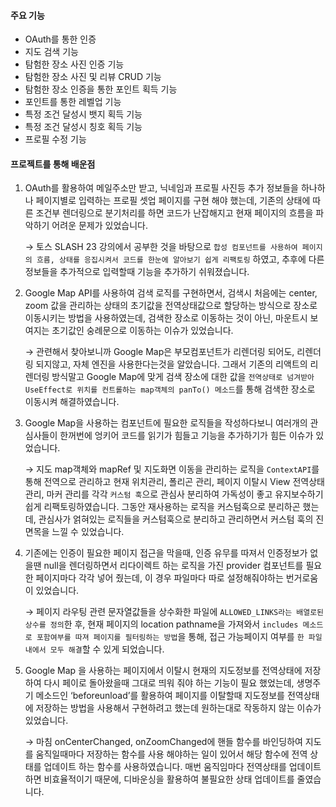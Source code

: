 #### 주요 기능

- OAuth를 통한 인증
- 지도 검색 기능
- 탐험한 장소 사진 인증 기능
- 탐험한 장소 사진 및 리뷰 CRUD 기능
- 탐험한 장소 인증을 통한 포인트 획득 기능
- 포인트를 통한 레벨업 기능
- 특정 조건 달성시 뱃지 획득 기능
- 특정 조건 달성시 칭호 획득 기능
- 프로필 수정 기능

#### 프로젝트를 통해 배운점

1. OAuth를 활용하여 메일주소만 받고, 닉네임과 프로필 사진등 추가 정보들을 하나하나 페이지별로 입력하는 프로필 셋업 페이지를 구현 해야 했는데, 기존의 상태에 따른 조건부 렌더링으로 분기처리를 하면 코드가 난잡해지고 현재 페이지의 흐름을 파악하기 어려운 문제가 있었습니다.

   → 토스 SLASH 23 강의에서 공부한 것을 바탕으로 `합성 컴포넌트를 사용하여 페이지의 흐름, 상태를 응집시켜서 코드를 한눈에 알아보기 쉽게 리팩토링` 하였고, 추후에 다른 정보들을 추가적으로 입력할때 기능을 추가하기 쉬워졌습니다.

2. Google Map API를 사용하여 검색 로직를 구현하면서, 검색시 처음에는 center, zoom 값을 관리하는 상태의 초기값을 전역상태값으로 할당하는 방식으로 장소로 이동시키는 방법을 사용하였는데, 검색한 장소로 이동하는 것이 아닌, 마운트시 보여지는 초기값인 숭례문으로 이동하는 이슈가 있었습니다.

   → 관련해서 찾아보니까 Google Map은 부모컴포넌트가 리렌더링 되어도, 리렌더링 되지않고, 자체 엔진을 사용한다는것을 알았습니다. 그래서 기존의 리액트의 리렌더링 방식말고 Google Map에 맞게 검색 장소에 대한 값을 `전역상태로 넘겨받아 UseEffect로 위치를 컨트롤하는 map객체의 panTo() 메소드`를 통해 검색한 장소로 이동시켜 해결하였습니다.

3. Google Map을 사용하는 컴포넌트에 필요한 로직들을 작성하다보니 여러개의 관심사들이 한꺼번에 엉키어 코드를 읽기가 힘들고 기능을 추가하기가 힘든 이슈가 있었습니다.

   → 지도 map객체와 mapRef 및 지도화면 이동을 관리하는 로직을 `ContextAPI`를 통해 전역으로 관리하고 현재 위치관리, 폴리곤 관리, 페이지 이탈시 View 전역상태관리, 마커 관리를 각각 `커스텀 훅`으로 관심사 분리하여 가독성이 좋고 유지보수하기 쉽게 리팩토링하였습니다. 그동안 재사용하는 로직을 커스텀훅으로 분리하곤 했는데, 관심사가 얽혀있는 로직들을 커스텀훅으로 분리하고 관리하면서 커스텀 훅의 진면목을 느낄 수 있었습니다.

4. 기존에는 인증이 필요한 페이지 접근을 막을때, 인증 유무를 따져서 인증정보가 없을땐 null을 렌더링하면서 리다이렉트 하는 로직을 가진 provider 컴포넌트를 필요한 페이지마다 각각 넣어 줬는데, 이 경우 파일마다 따로 설정해줘야하는 번거로움이 있었습니다.

   → 페이지 라우팅 관련 문자열값들을 상수화한 파일에 `ALLOWED_LINKS라는 배열로된 상수를 정의`한 후, 현재 페이지의 location pathname을 가져와서 `includes 메소드로 포함여부를 따져 페이지를 필터링하는 방법`을 통해, 접근 가능페이지 여부를 `한 파일내에서 모두 해결`할 수 있게 되었습니다.

5. Google Map 을 사용하는 페이지에서 이탈시 현재의 지도정보를 전역상태에 저장하여 다시 페이로 돌아왔을때 그대로 띄워 줘야 하는 기능이 필요 했었는데, 생명주기 메소드인 ‘beforeunload’를 활용하여 페이지를 이탈할때 지도정보를 전역상태에 저장하는 방법을 사용해서 구현하려고 했는데 원하는대로 작동하지 않는 이슈가 있었습니다.

   → 마침 onCenterChanged, onZoomChanged에 핸들 함수를 바인딩하여 지도를 움직일때마다 저장하는 함수를 사용 해야하는 일이 있어서 해당 함수에 전역 상태를 업데이트 하는 함수를 사용하였습니다. 매번 움직임마다 전역상태를 업데이트하면 비효율적이기 때문에, 디바운싱을 활용하여 불필요한 상태 업데이트를 줄였습니다.
